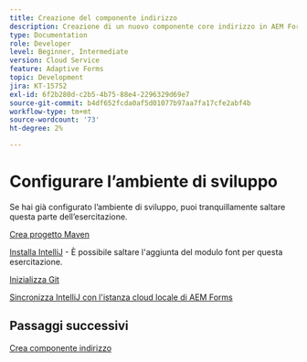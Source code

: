 ```yaml
---
title: Creazione del componente indirizzo
description: Creazione di un nuovo componente core indirizzo in AEM Forms as a Cloud Service
type: Documentation
role: Developer
level: Beginner, Intermediate
version: Cloud Service
feature: Adaptive Forms
topic: Development
jira: KT-15752
exl-id: 6f2b280d-c2b5-4b75-88e4-2296329d69e7
source-git-commit: b4df652fcda0af5d01077b97aa7fa17cfe2abf4b
workflow-type: tm+mt
source-wordcount: '73'
ht-degree: 2%

---
```


# Configurare l’ambiente di sviluppo

Se hai già configurato l’ambiente di sviluppo, puoi tranquillamente saltare questa parte dell’esercitazione.

[Crea progetto Maven](https://experienceleague.adobe.com/en/docs/experience-manager-learn/cloud-service/forms/developing-for-cloud-service/getting-started)

[Installa IntelliJ](https://experienceleague.adobe.com/en/docs/experience-manager-learn/cloud-service/forms/developing-for-cloud-service/intellij-set-up) - È possibile saltare l&#39;aggiunta del modulo font per questa esercitazione.

[Inizializza Git](https://experienceleague.adobe.com/en/docs/experience-manager-learn/cloud-service/forms/developing-for-cloud-service/setup-git)

[Sincronizza IntelliJ con l&#39;istanza cloud locale di AEM Forms](https://experienceleague.adobe.com/en/docs/experience-manager-learn/cloud-service/forms/developing-for-cloud-service/intellij-and-aem-sync)

## Passaggi successivi

[Crea componente indirizzo](./creating-address-component.md)
